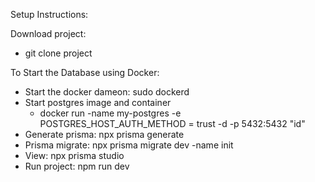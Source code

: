 Setup Instructions:

Download project:
- git clone project


To Start the Database using Docker:
- Start the docker dameon: sudo dockerd
- Start postgres image and container
	- docker run -name my-postgres -e POSTGRES_HOST_AUTH_METHOD = trust -d -p 5432:5432 "id"
- Generate prisma: npx prisma generate
- Prisma migrate: npx prisma migrate dev -name init
- View: npx prisma studio
- Run project: npm run dev


